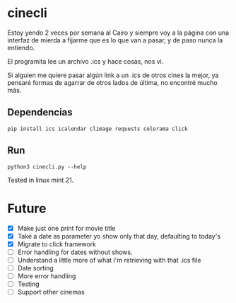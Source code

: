 # cinecli

Estoy yendo 2 veces por semana al Cairo y siempre voy a la página con una interfaz de mierda a fijarme
que es lo que van a pasar, y de paso nunca la entiendo.

El programita lee un archivo .ics y hace cosas, nos vi.

Si alguien me quiere pasar algún link a un .ics de otros cines la mejor,
ya pensaré formas de agarrar de otros lados de última, no encontré mucho más.

## Dependencias

```terminal
pip install ics icalendar climage requests colorama click
```

## Run

```terminal
python3 cinecli.py --help
```

Tested in linux mint 21.

# Future
- [x] Make just one print for movie title
- [x] Take a date as parameter yo show only that day, defaulting to today's
- [x] Migrate to click framework 
- [ ] Error handling for dates without shows. 
- [ ] Understand a little more of what I'm retrieving with that .ics file
- [ ] Date sorting
- [ ] More error handling
- [ ] Testing
- [ ] Support other cinemas 
